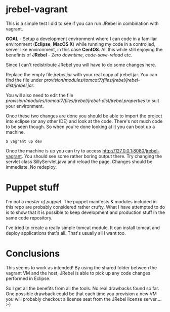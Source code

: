 jrebel-vagrant
==============

This is a simple test I did to see if you can run JRebel in combination with vagrant.

**GOAL** - Setup a development environment where I can code in a familiar 
environment (**Eclipse**, **MacOS X**) while running my code in a controlled, 
server like environment, in this case **CentOS**. All this while still enjoying 
the benefints of **JRebel** - *Zero downtime, code-save-reload* etc. 

Since I can't redistribute JRebel you will have to do some changes here. 

Replace the empty file *jrebel.jar* with your real copy of jrebel.jar. You 
can find the file under *provision/modules/tomcat7/files/jrebel/jrebel-dist/jrebel.jar*.

You will also need to edit the file *provision/modules/tomcat7/files/jrebel/jrebel-dist/jrebel.properties* 
to suit your environment. 

Once these two changes are done you should be able to import the project into 
eclipse (or any other IDE) and look at the code. There's not much code to be 
seen though. So when you're done looking at it you can boot up a machine. 

``
$ vagrant up dev
``

Once the machine is up you can try to access http://127.0.0.1:8080/jrebel-vagrant. 
You should see some rather boring output there. Try changing the servlet class 
SillyServlet.java and reload the page. Changes should be immediate. No redeploy.

Puppet stuff
============

I'm not a *master of puppet*. The puppet manifests & modules included in this 
repo are probably considered rather crufty. What I have attempted to do is to 
show that it is possible to keep development and production stuff in the same 
code repository. 

I've tried to create a really simple tomcat module. It can install tomcat and 
deploy applications that's all. That's usually all I want too.

Conclusions
===========

This seems to work as intended! By using the shared folder between the vagrant 
VM and the host, JRebel is able to pick up any code changes performed in Eclipse.

So I get all the benefits from all the tools. No real drawbacks found so far. 
One possible drawback could be that each time you provision a new VM you will 
probably checkout a license seat from the JRebel license server.... :-)
